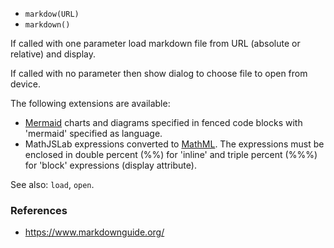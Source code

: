 - `markdow(URL)`
- `markdown()`

If called with one parameter load markdown file from URL (absolute or relative)
and display.

If called with no parameter then show dialog to choose file to open from
device.

The following extensions are available:

- [Mermaid](https://mermaid.js.org/) charts and diagrams specified in fenced
  code blocks with 'mermaid' specified as language.
- MathJSLab expressions converted to [MathML](https://www.w3.org/Math/). The
  expressions must be enclosed in double percent (\%\%) for 'inline' and triple
  percent (\%\%\%) for 'block' expressions (display attribute).

See also: `load`, `open`.

### References

- https://www.markdownguide.org/

